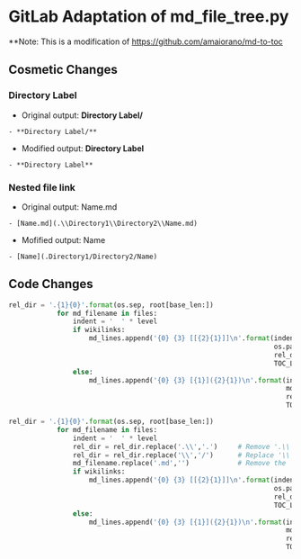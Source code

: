 # GitLab Adaptation of md_file_tree.py

**Note: This is a modification of https://github.com/amaiorano/md-to-toc

## Cosmetic Changes

### Directory Label
- Original output: **Directory Label/**
```
- **Directory Label/**
```
- Modified output: **Directory Label**
```
- **Directory Label**
```

### Nested file link
- Original output: Name.md
```
- [Name.md](.\\Directory1\\Directory2\\Name.md)
```
- Mofified output: Name
```
- [Name](.Directory1/Directory2/Name)
```

## Code Changes
```python
rel_dir = '.{1}{0}'.format(os.sep, root[base_len:])
            for md_filename in files:
                indent = '  ' * level
                if wikilinks:
                    md_lines.append('{0} {3} [[{2}{1}]]\n'.format(indent,
                                                                  os.path.splitext(md_filename)[0],
                                                                  rel_dir,
                                                                  TOC_LIST_PREFIX))
                else:
                    md_lines.append('{0} {3} [{1}]({2}{1})\n'.format(indent,
                                                                     md_filename,
                                                                     rel_dir,
                                                                     TOC_LIST_PREFIX))
```

```python
rel_dir = '.{1}{0}'.format(os.sep, root[base_len:])
            for md_filename in files:
                indent = '  ' * level
                rel_dir = rel_dir.replace('.\\','.')     # Remove '.\\' from the front of the file link
                rel_dir = rel_dir.replace('\\','/')      # Replace '\\' from the file link path with '/'
                md_filename.replace('.md','')            # Remove the '.md' from the file name and link
                if wikilinks:
                    md_lines.append('{0} {3} [[{2}{1}]]\n'.format(indent,
                                                                  os.path.splitext(md_filename)[0],
                                                                  rel_dir,
                                                                  TOC_LIST_PREFIX))
                else:
                    md_lines.append('{0} {3} [{1}]({2}{1})\n'.format(indent,
                                                                     md_filename,
                                                                     rel_dir,
                                                                     TOC_LIST_PREFIX))
```
